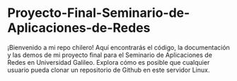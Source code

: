 # Proyecto-Final-Seminario-de-Aplicaciones-de-Redes
¡Bienvenido a mi repo chilero! Aquí encontrarás el código, la documentación y las demos de mi proyecto final para el Seminario de Aplicaciones de Redes en Universidad Galileo. Explora cómo es posible que cualquier usuario pueda clonar un repositorio de Github en este servidor Linux.
